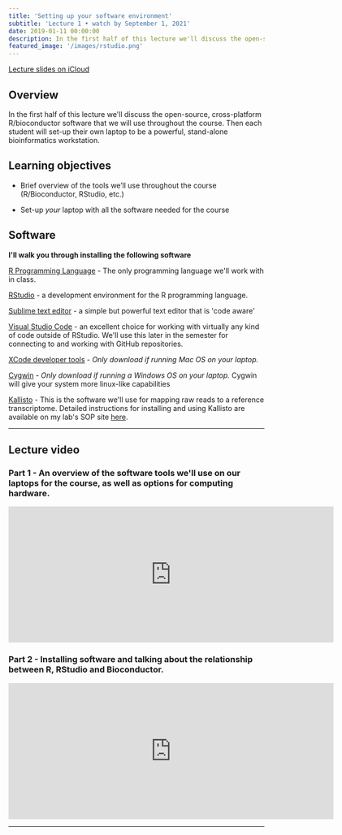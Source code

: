 ```yaml
---
title: 'Setting up your software environment'
subtitle: 'Lecture 1 • watch by September 1, 2021'
date: 2019-01-11 00:00:00
description: In the first half of this lecture we'll discuss the open-source, cross-platform R/bioconductor software that we will use throughout the course.  Then each student will set-up their own laptop to be a powerful, stand-alone bioinformatics workstation. 
featured_image: '/images/rstudio.png'
---
```


[Lecture slides on iCloud](https://www.icloud.com/keynote/0gntL7jitMXjx7nWRy4oakAjg#Lecture2%5FtoolsIntro) 

## Overview

In the first half of this lecture we'll discuss the open-source, cross-platform R/bioconductor software that we will use throughout the course.  Then each student will set-up their own laptop to be a powerful, stand-alone bioinformatics workstation. 

## Learning objectives

* Brief overview of the tools we’ll use throughout the course (R/Bioconductor, RStudio, etc.)

* Set-up *your* laptop with all the software needed for the course

## Software

**I'll walk you through installing the following software**

[R Programming Language](http://lib.stat.cmu.edu/R/CRAN/) - The only programming language we'll work with in class.

[RStudio](http://www.rstudio.com/products/rstudio/download/) - a development environment for the R programming language.

[Sublime text editor](http://www.sublimetext.com/) - a simple but powerful text editor that is 'code aware'

[Visual Studio Code](https://code.visualstudio.com/) - an excellent choice for working with virtually any kind of code outside of RStudio.  We'll use this later in the semester for connecting to and working with GitHub repositories.

[XCode developer tools](https://developer.apple.com/xcode/) - *Only download if running Mac OS on your laptop.*

[Cygwin](https://www.cygwin.com/) - *Only download if running a Windows OS on your laptop.*  Cygwin will give your system more linux-like capabilities

[Kallisto](https://pachterlab.github.io/kallisto/) - This is the software we'll use for mapping raw reads to a reference transcriptome.  Detailed instructions for installing and using Kallisto are available on my lab's SOP site [here](https://chmi-sops.github.io/mydoc_kallisto.html). 

---

## Lecture video

### Part 1 - An overview of the software tools we'll use on our laptops for the course, as well as options for computing hardware.

<iframe src="https://player.vimeo.com/video/408967948" width="640" height="268" frameborder="0" allow="autoplay; fullscreen" allowfullscreen></iframe>


### Part 2 - Installing software and talking about the relationship between R, RStudio and Bioconductor.

<iframe src="https://player.vimeo.com/video/409021094" width="640" height="268" frameborder="0" allow="autoplay; fullscreen" allowfullscreen></iframe>

---
